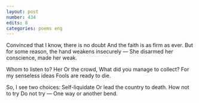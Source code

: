 ```yaml
---
layout: post
number: 434
edits: 8
categories: poems eng
---
```


Convinced that I know, there is no doubt
And the faith is as firm as ever.
But for some reason, the hand weakens insecurely —
She disarmed her conscience, made her weak.

Whom to listen to? Her
Or the crowd, 
What did you manage to collect?
For my senseless ideas 
Fools are ready to die.

So, I see two choices:
Self-liquidate 
Or lead the country to death.
How not to try
Do not try —
One way or another bend.
